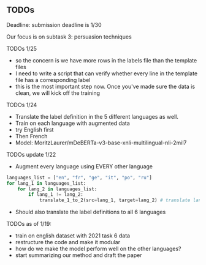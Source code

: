 ## TODOs

Deadline: submission deadline is 1/30

Our focus is on subtask 3: persuasion techniques

TODOs 1/25
 - so the concern is we have more rows in the labels file than the template files
 - I need to write a script that can verify whether every line in the template file has a corresponding label
 - this is the most important step now. Once you've made sure the data is clean, we will kick off the training

TODOs 1/24
 - Translate the label definition in the 5 different languages as well.
 - Train on each language with augmented data
 - try English first 
 - Then French
 - Model: MoritzLaurer/mDeBERTa-v3-base-xnli-multilingual-nli-2mil7

TODOs update 1/22
 - Augment every language using EVERY other language

```python
languages_list = ["en", "fr", "ge", "it", "po", "ru"]
for lang_1 in languages_list:
    for lang_2 in languages_list:
        if lang_1 != lang_2:
            translate_1_to_2(src=lang_1, target=lang_2) # translate lang1 to lang2
```

 - Should also translate the label definitions to all 6 languages

TODOs as of 1/19:
 - train on english dataset with 2021 task 6 data
 - restructure the code and make it modular
 - how do we make the model perform well on the other languages?
 - start summarizing our method and draft the paper  